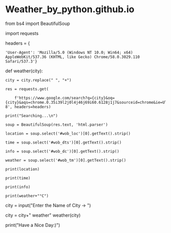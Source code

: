 # Weather_by_python.github.io
from bs4 import BeautifulSoup

import requests

headers = {

    'User-Agent': 'Mozilla/5.0 (Windows NT 10.0; Win64; x64) AppleWebKit/537.36 (KHTML, like Gecko) Chrome/58.0.3029.110 Safari/537.3'}
 
 

def weather(city):

    city = city.replace(" ", "+")

    res = requests.get(

        f'https://www.google.com/search?q={city}&oq={city}&aqs=chrome.0.35i39l2j0l4j46j69i60.6128j1j7&sourceid=chrome&ie=UTF-8', headers=headers)

    print("Searching...\n")

    soup = BeautifulSoup(res.text, 'html.parser')

    location = soup.select('#wob_loc')[0].getText().strip()

    time = soup.select('#wob_dts')[0].getText().strip()

    info = soup.select('#wob_dc')[0].getText().strip()

    weather = soup.select('#wob_tm')[0].getText().strip()

    print(location)

    print(time)

    print(info)

    print(weather+"°C")
 
 

city = input("Enter the Name of City ->  ")

city = city+" weather"
weather(city)

print("Have a Nice Day:)")
